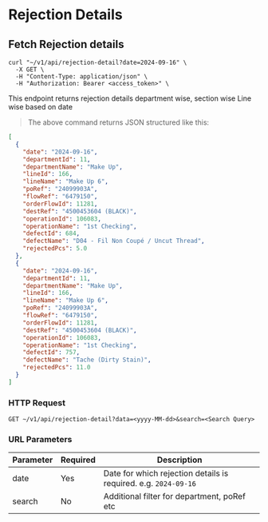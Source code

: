 # Rejection Details

## Fetch Rejection details

```shell
curl "~/v1/api/rejection-detail?date=2024-09-16" \
  -X GET \
  -H "Content-Type: application/json" \
  -H "Authorization: Bearer <access_token>" \
```

This endpoint returns rejection details department wise, section wise Line wise based on date

> The above command returns JSON structured like this:

```json
[
  {
    "date": "2024-09-16",
    "departmentId": 11,
    "departmentName": "Make Up",
    "lineId": 166,
    "lineName": "Make Up 6",
    "poRef": "24099903A",
    "flowRef": "6479150",
    "orderFlowId": 11281,
    "destRef": "4500453604 (BLACK)",
    "operationId": 106083,
    "operationName": "1st Checking",
    "defectId": 684,
    "defectName": "D04 - Fil Non Coupé / Uncut Thread",
    "rejectedPcs": 5.0
  },
  {
    "date": "2024-09-16",
    "departmentId": 11,
    "departmentName": "Make Up",
    "lineId": 166,
    "lineName": "Make Up 6",
    "poRef": "24099903A",
    "flowRef": "6479150",
    "orderFlowId": 11281,
    "destRef": "4500453604 (BLACK)",
    "operationId": 106083,
    "operationName": "1st Checking",
    "defectId": 757,
    "defectName": "Tache (Dirty Stain)",
    "rejectedPcs": 11.0
  }
]
```

### HTTP Request

`GET ~/v1/api/rejection-detail?data=<yyyy-MM-dd>&search=<Search Query>`

### URL Parameters

| Parameter | Required | Description                                                     |
|-----------|----------|-----------------------------------------------------------------|
| date      | Yes      | Date for which rejection details is required. e.g. `2024-09-16` |
| search    | No       | Additional filter for department, poRef etc                     |
